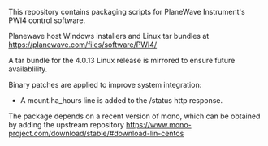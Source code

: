 This repository contains packaging scripts for PlaneWave Instrument's PWI4 control software.

Planewave host Windows installers and Linux tar bundles at https://planewave.com/files/software/PWI4/

A tar bundle for the 4.0.13 Linux release is mirrored to ensure future availablility.

Binary patches are applied to improve system integration:

* A mount.ha_hours line is added to the /status http response.

The package depends on a recent version of mono, which can be obtained by adding the upstream repository https://www.mono-project.com/download/stable/#download-lin-centos
